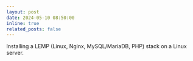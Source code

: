 ```yaml
---
layout: post
date: 2024-05-10 08:50:00
inline: true
related_posts: false
---
```


Installing a LEMP (Linux, Nginx, MySQL/MariaDB, PHP) stack on a Linux server. 